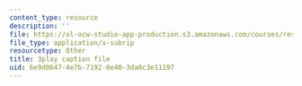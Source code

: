 ```yaml
---
content_type: resource
description: ''
file: https://ol-ocw-studio-app-production.s3.amazonaws.com/courses/res-6-012-introduction-to-probability-spring-2018/6e9d06474e7b71928e403da0c3e11197_JYI5xKlH_MU.srt
file_type: application/x-subrip
resourcetype: Other
title: 3play caption file
uid: 6e9d0647-4e7b-7192-8e40-3da0c3e11197
---
```

